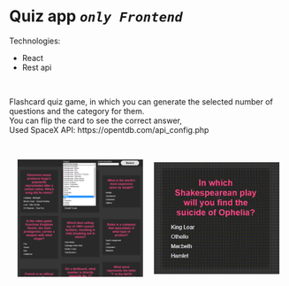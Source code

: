 # Quiz app *`only Frontend`*
Technologies:
  - React
  - Rest api
</br>
<p>
  Flashcard quiz game, in which you can generate the selected number of questions and the category for them. </br>
  You can flip the card to see the correct answer, </br>
  Used SpaceX API: https://opentdb.com/api_config.php
</p>
</br>
<p align="center">
  <img src="https://github.com/Azkii/ReactQuizApp/blob/master/readme%20files/quizApp1.png" align="center" width="45%" >
  &nbsp;&nbsp;&nbsp;
  <img src="https://github.com/Azkii/ReactQuizApp/blob/master/readme%20files/quizApp2.gif" align="center"  width="45%">
</p>
